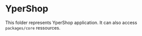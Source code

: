 # YperShop

This folder represents YperShop application. It can also access `packages/core` ressources.
